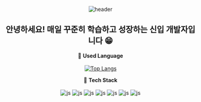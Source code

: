 <div align="center">
  
  ![header](https://capsule-render.vercel.app/api?type=transparent&text=Hello!)

  ## 안녕하세요! 매일 꾸준히 학습하고 성장하는 신입 개발자입니다 😁


  🌊 **Used Language**
  <br>
  <br>
  [![Top Langs](https://github-readme-stats.vercel.app/api/top-langs/?username=Audrey-1120&layout=compact)](https://github.com/Audrey-1120/github-readme-stats)
  

  🌊 **Tech Stack**
  <br>
  <br>
  ![js](https://img.shields.io/badge/Java-ED8B00?style=for-the-badge&logo=openjdk&logoColor=white)
  ![js](https://img.shields.io/badge/Spring-6DB33F?style=for-the-badge&logo=spring&logoColor=white)
  ![js](https://img.shields.io/badge/jQuery-0769AD?style=for-the-badge&logo=jquery&logoColor=white)
  ![js](https://img.shields.io/badge/HTML5-E34F26?style=for-the-badge&logo=html5&logoColor=white)
  ![js](https://img.shields.io/badge/CSS3-1572B6?style=for-the-badge&logo=css3&logoColor=white)
  ![js](https://img.shields.io/badge/JavaScript-F7DF1E?style=for-the-badge&logo=JavaScript&logoColor=white)
  ![js](https://img.shields.io/badge/Oracle-F80000?style=for-the-badge&logo=Oracle&logoColor=white)

  
</div>

<!--
**Audrey-1120/Audrey-1120** is a ✨ _special_ ✨ repository because its `README.md` (this file) appears on your GitHub profile.

Here are some ideas to get you started:

- 🔭 I’m currently working on ...
- 🌱 I’m currently learning ...
- 👯 I’m looking to collaborate on ...
- 🤔 I’m looking for help with ...
- 💬 Ask me about ...
- 📫 How to reach me: ...
- 😄 Pronouns: ...
- ⚡ Fun fact: ...
-->
